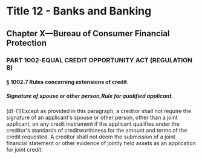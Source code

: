 
# Title 12 - Banks and Banking
## Chapter X—Bureau of Consumer Financial Protection
### PART 1002-EQUAL CREDIT OPPORTUNITY ACT (REGULATION B)
#### § 1002.7 Rules concerning extensions of credit.
##### Signature of spouse or other person,Rule for qualified applicant.

(d)-(1)Except as provided in this paragraph, a creditor shall not require the signature of an applicant's spouse or other person, other than a joint applicant, on any credit instrument if the applicant qualifies under the creditor's standards of creditworthiness for the amount and terms of the credit requested. A creditor shall not deem the submission of a joint financial statement or other evidence of jointly held assets as an application for joint credit.
